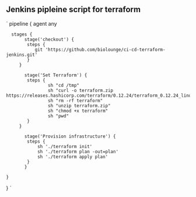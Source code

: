 ## Jenkins pipleine script for terraform
`
pipeline {
      agent any

      stages {
           stage('checkout') {
            steps {
               git 'https://github.com/biolounge/ci-cd-terraform-jenkins.git'
            }
         }
         
           stage('Set Terraform') {
            steps {
                    sh "cd /tmp"
                    sh "curl -o terraform.zip https://releases.hashicorp.com/terraform/0.12.24/terraform_0.12.24_linux_amd64.zip"
                    sh "rm -rf terraform"
                    sh "unzip terraform.zip"
                    sh "chmod +x terraform"
                    sh "pwd"
            }
         }
 
           stage('Provision infrastructure') {
            steps {
                sh './terraform init'
                sh './terraform plan -out=plan'
                sh './terraform apply plan'
            }
           }

    }
}
`
